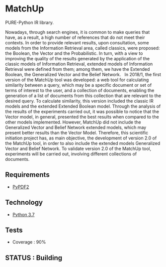 # MatchUp

PURE-Python IR library.

Nowadays, through search engines, it is common to make queries that have, as a result, a high number of references that do not meet their contexts. In order to provide relevant results, upon consultation, some models from the Information Retrieval area, called classics, were proposed: the Boolean, the Vector and the Probabilistic. In turn, with a view to improving the quality of the results generated by the application of the classic models of Information Retrieval, extended models of Information Retrieval were defined from them; among them, we have the Extended Boolean, the Generalized Vector and the Belief Network.
 
In 2018/1, the first version of the MatchUp tool was developed: a web tool for calculating similarity between a query, which may be a specific document or set of terms of interest to the user, and a collection of documents, enabling the generation of a list of documents from this collection that are relevant to the desired query. To calculate similarity, this version included the classic IR models and the extended Extended Boolean model. Through the analysis of the results of the experiments carried out, it was possible to notice that the Vector model, in general, presented the best results when compared to the other models implemented. However, MatchUp did not include the Generalized Vector and Belief Network extended models, which may present better results than the Vector Model. Therefore, this scientific initiation project has, as main objective, the development of version 2.0 of the MatchUp tool, in order to also include the extended models Generalized Vector and Belief Network. To validate version 2.0 of the MatchUp tool, experiments will be carried out, involving different collections of documents.
 
 
## Requirements
* [PyPDF2](https://pypi.org/project/PyPDF2/)

## Technology 
* [Python 3.7](https://www.python.org/)

## Tests
* Coverage : 90%

## STATUS : Building

